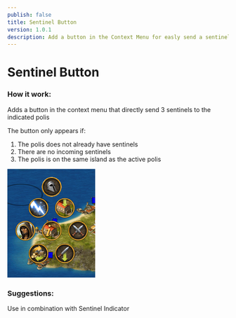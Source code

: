 ```yaml
---
publish: false
title: Sentinel Button
version: 1.0.1
description: Add a button in the Context Menu for easly send a sentinel
---
```


# Sentinel Button

### How it work:

Adds a button in the context menu that directly send 3 sentinels to the indicated polis

The button only appears if:

1. The polis does not already have sentinels
2. There are no incoming sentinels
3. The polis is on the same island as the active polis

![Alt text](./images/sentinel_button.png 'sentinel_button')

### Suggestions:

Use in combination with Sentinel Indicator

